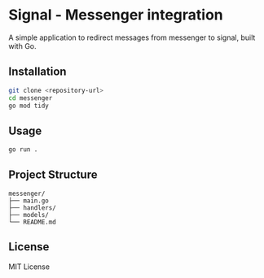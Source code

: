 # Signal - Messenger integration

A simple application to redirect messages from messenger to signal, built with Go.

## Installation

```bash
git clone <repository-url>
cd messenger
go mod tidy
```

## Usage

```bash
go run .
```

## Project Structure

```
messenger/
├── main.go
├── handlers/
├── models/
└── README.md
```

## License

MIT License
